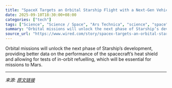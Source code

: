 ```yaml
---
title: "SpaceX Targets an Orbital Starship Flight with a Next-Gen Vehicle in 2026"
date: 2025-09-10T18:30:00+08:00
categories: ["tech"]
tags: ["Science", "Science / Space", "Ars Technica", "science", "space", "SpaceX", "Elon Musk", "Mars", "Lift Off"]
summary: "Orbital missions will unlock the next phase of Starship’s development, providing better data on the performance of the spacecraft’s heat shield and allowing for tests of in-orbit refuelling, which wil"
source_url: "https://www.wired.com/story/spacex-targets-an-orbital-starship-flight-with-a-next-gen-vehicle-in-2026/"
---
```


Orbital missions will unlock the next phase of Starship’s development, providing better data on the performance of the spacecraft’s heat shield and allowing for tests of in-orbit refuelling, which will be essential for missions to Mars.

---

*来源: [原文链接](https://www.wired.com/story/spacex-targets-an-orbital-starship-flight-with-a-next-gen-vehicle-in-2026/)*
